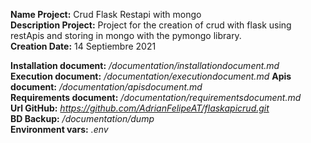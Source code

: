 **Name Project:** Crud Flask Restapi with mongo  
**Description Project:** Project for the creation of crud with flask using restApis and storing in mongo with the pymongo library.  
**Creation Date:** 14 Septiembre 2021

**Installation document:** */documentation/installationdocument.md*  
**Execution document:** */documentation/executiondocument.md*
**Apis document:** */documentation/apisdocument.md*  
**Requirements document:** */documentation/requirementsdocument.md*  
**Url GitHub:** *https://github.com/AdrianFelipeAT/flaskapicrud.git*  
**BD Backup:** */documentation/dump*  
**Environment vars:** *.env*  
